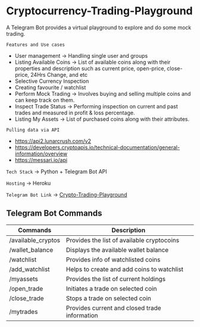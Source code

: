 # Cryptocurrency-Trading-Playground
A Telegram Bot provides a virtual playground to explore and do some mock trading.

`Features and Use cases`
- User management -> Handling single user and groups
- Listing Available Coins -> List of available coins along with their properties and description such as current price, open-price, close-price, 24Hrs Change, and etc
- Selective Currency Inspection
- Creating favourite / watchlist
- Perform Mock Trading -> Involves buying and selling multiple coins and can keep track on them.
- Inspect Trade Status -> Performing inspection on current and past trades and measured in profit & loss percentage.
- Listing My Assets -> List of purchased coins along with their attributes.

`Pulling data via API`
- https://api2.lunarcrush.com/v2
- https://developers.cryptoapis.io/technical-documentation/general-information/overview
- https://messari.io/api

`Tech Stack` -> Python + Telegram Bot API

`Hosting` -> Heroku

`Telegram Bot Link` ->  [Crypto-Trading-Playground](https://t.me/Crypto_trading_plaground_bot)

## Telegram Bot Commands

| **Commands**          | **Description**  |
| ------------------    | ---------------- |
| /available_cryptos    | Provides the list of available cryptocoins |
| /wallet_balance       | Displays the available wallet balance |
| /watchlist            | Provides info of watchlisted coins |
| /add_watchlist        | Helps to create and add coins to watchlist |
| /myassets             | Provides the list of current holdings |
| /open_trade           | Initiates a trade on selected coin |
| /close_trade          | Stops a trade on selected coin |
| /mytrades             | Provides current and closed trade information | 

